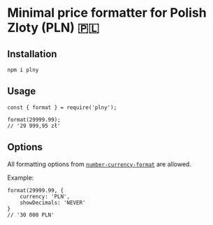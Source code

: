 # Minimal price formatter for Polish Zloty (PLN) 🇵🇱


## Installation

```
npm i plny
```

## Usage

```
const { format } = require('plny');

format(29999.99);
// '29 999,95 zł'
```


## Options

All formatting options from [`number-currency-format`](https://github.com/zdanowiczkonrad/number-currency-format) are allowed.

Example: 
```
format(29999.99, {
    currency: 'PLN',
    showDecimals: 'NEVER'
}
// '30 000 PLN'
```